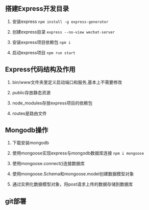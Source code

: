 ## 搭建Express开发目录

1. 安装express
`npm install -g express-generator`

2. 创建express目录
`express --no-view wechat-server`

3. 安装express项目依赖包
`npm i`

4. 启动express项目
`npm run start`

## Express代码结构及作用
1. bin/www文件夹里定义启动端口和服务,基本上不需要修改

2. public存放静态资源

3. node_modules存放express项目的依赖包

4. routes是路由文件

## Mongodb操作
1. 下载安装mongodb

2. 使用mongoose实现express与mongodb数据库连接
`npm i mongoose`

3. 使用mongoose.connect()连接数据库

4. 使用mongoose.Schema和mongoose.model创建数据模型对象

5. 通过实例化数据模型对象，将post请求上传的数据存储到数据库

## git部署
